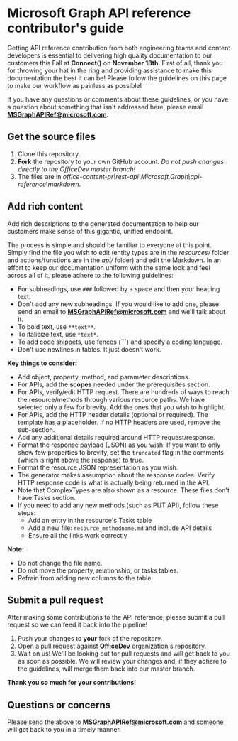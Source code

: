 # Microsoft Graph API reference contributor's guide

Getting API reference contribution from both engineering teams and content developers is essential to delivering high quality documentation to our customers this Fall at **Connect()** on **November 18th**. First of all, thank you for throwing your hat in the ring and providing assistance to make this documentation the best it can be! Please follow the guidelines on this page to make our workflow as painless as possible!

If you have any questions or comments about these guidelines, or you have a question about something that isn't addressed here, please email **MSGraphAPIRef@microsoft.com**.

## Get the source files

1. Clone this repository. 
2. **Fork** the repository to your own GitHub account. *Do not push changes directly to the OfficeDev master branch!*
3. The files are in *office-content-pr\rest-api\Microsoft.Graph\api-reference\markdown*.

## Add rich content

Add rich descriptions to the generated documentation to help our customers make sense of this gigantic, unified endpoint. 

The process is simple and should be familiar to everyone at this point. Simply find the file you wish to edit (entity types are in the *resources/* folder and actions/functions are in the *api/* folder) and edit the Markdown. In an effort to keep our documentation uniform with the same look and feel across all of it, please adhere to the following guidelines:

* For subheadings, use `###` followed by a space and then your heading text.
* Don't add any new subheadings. If you would like to add one, please send an email to **MSGraphAPIRef@microsoft.com** and we'll talk about it.
* To bold text, use `**text**`.
* To italicize text, use `*text*`.
* To add code snippets, use fences (```) and specify a coding language.
* Don't use newlines in tables. It just doesn't work.

**Key things to consider:** 

* Add object, property, method, and parameter descriptions. 
* For APIs, add the **scopes** needed under the prerequisites section.
* For APIs, verify/edit HTTP request. There are hundreds of ways to reach the resource/methods through various resource paths. We have selected only a few for brevity. Add the ones that you wish to highlight. 
* For APIs, add the HTTP header details (optional or required). The template has a placeholder. If no HTTP headers are used, remove the sub-section. 
* Add any additional details required around HTTP request/response. 
* Format the response payload (JSON) as you wish. If you want to only show few properties to brevity, set the `truncated` flag in the comments (which is right above the response) to true. 
* Format the resource JSON representation as you wish. 
* The generator makes assumption about the response codes. Verify HTTP response code is what is actually being returned in the API. 
* Note that ComplexTypes are also shown as a resource. These files don't have Tasks section. 
* If you need to add any new methods (such as PUT API), follow these steps:
	* Add an entry in the resource's Tasks table
	* Add a new file: `resource_methodname.md` and include API details
	* Ensure all the links work correctly
	
**Note:**
* Do not change the file name. 
* Do not move the property, relationship, or tasks tables. 
* Refrain from adding new columns to the table. 

## Submit a pull request

After making some contributions to the API reference, please submit a pull request so we can feed it back into the pipeline!

1. Push your changes to **your** fork of the repository. 
2. Open a pull request against **OfficeDev** organization's repository.
3. Wait on us! We'll be looking out for pull requests and will get back to you as soon as possible. We will review your changes and, if they adhere to the guidelines, will merge them back into our master branch.

**Thank you so much for your contributions!**

## Questions or concerns

Please send the above to **MSGraphAPIRef@microsoft.com** and someone will get back to you in a timely manner.
